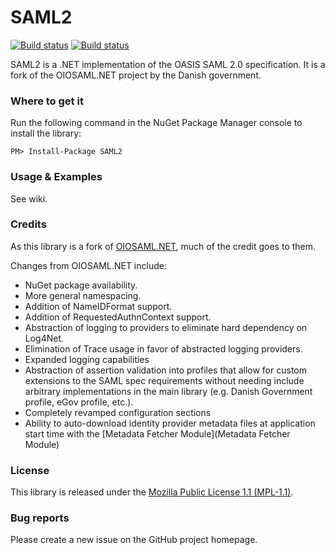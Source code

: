 # SAML2

[![Build status](https://ci.appveyor.com/api/projects/status/prw1j26kc1kvbl4c/branch/release?svg=true)](https://ci.appveyor.com/project/i8beef/saml2/branch/release)
[![Build status](https://ci.appveyor.com/api/projects/status/prw1j26kc1kvbl4c/branch/master?svg=true)](https://ci.appveyor.com/project/i8beef/saml2/branch/master)

SAML2 is a .NET implementation of the OASIS SAML 2.0 specification. It is a fork of the OIOSAML.NET project by the Danish government.

### Where to get it

Run the following command in the NuGet Package Manager console to install the library:

    PM> Install-Package SAML2

### Usage & Examples

See wiki.

### Credits

As this library is a fork of [OIOSAML.NET](https://digitaliser.dk/group/42063/resources), much of the credit goes to them.

Changes from OIOSAML.NET include:
* NuGet package availability.
* More general namespacing.
* Addition of NameIDFormat support.
* Addition of RequestedAuthnContext support.
* Abstraction of logging to providers to eliminate hard dependency on Log4Net.
* Elimination of Trace usage in favor of abstracted logging providers.
* Expanded logging capabilities
* Abstraction of assertion validation into profiles that allow for custom extensions to the SAML spec requirements without needing include arbitrary implementations in the main library (e.g. Danish Government profile, eGov profile, etc.).
* Completely revamped configuration sections
* Ability to auto-download identity provider metadata files at application start time with the [Metadata Fetcher Module](Metadata Fetcher Module)

### License

This library is released under the [Mozilla Public License 1.1 (MPL-1.1)](https://github.com/i8beef/SAML2/blob/master/LICENSE).

### Bug reports

Please create a new issue on the GitHub project homepage.